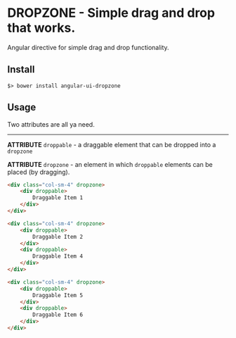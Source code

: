 # DROPZONE - Simple drag and drop that works.
Angular directive for simple drag and drop functionality.

## Install
`$> bower install angular-ui-dropzone`

## Usage
Two attributes are all ya need.

---
**ATTRIBUTE** `droppable` - a draggable element that can be dropped into a
`dropzone`

**ATTRIBUTE** `dropzone` - an element in which `droppable` elements can be placed (by dragging).


```html
<div class="col-sm-4" dropzone>
    <div droppable>
        Draggable Item 1
    </div>
</div>

<div class="col-sm-4" dropzone>
    <div droppable>
        Draggable Item 2
    </div>
    <div droppable>
        Draggable Item 4
    </div>
</div>

<div class="col-sm-4" dropzone>
    <div droppable>
        Draggable Item 5
    </div>
    <div droppable>
        Draggable Item 6
    </div>
</div>
```
